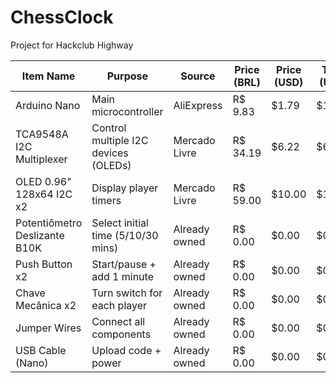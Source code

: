 # ChessClock
Project for Hackclub Highway


| Item Name                      | Purpose                              | Source         | Price (BRL) | Price (USD) | Total (USD) |
| ------------------------------ | ------------------------------------ | -------------- | ----------- | ----------- | ----------- |
| Arduino Nano                   | Main microcontroller                 | AliExpress     | R\$ 9.83    | \$1.79      | \$1.79      |
| TCA9548A I2C Multiplexer       | Control multiple I2C devices (OLEDs) | Mercado Livre  | R\$ 34.19   | \$6.22      | \$6.22      |
| OLED 0.96" 128x64 I2C x2       | Display player timers                | Mercado Livre  | R\$ 59.00   | \$10.00     | \$10.00     |
| Potentiômetro Deslizante B10K  | Select initial time (5/10/30 mins)   | Already owned  | R\$ 0.00    | \$0.00      | \$0.00      |
| Push Button x2                 | Start/pause + add 1 minute           | Already owned  | R\$ 0.00    | \$0.00      | \$0.00      |
| Chave Mecânica x2              | Turn switch for each player          | Already owned  | R\$ 0.00    | \$0.00      | \$0.00      |
| Jumper Wires                   | Connect all components               | Already owned  | R\$ 0.00    | \$0.00      | \$0.00      |
| USB Cable (Nano)               | Upload code + power                  | Already owned  | R\$ 0.00    | \$0.00      | \$0.00      |
